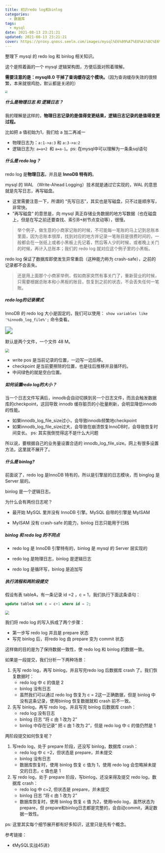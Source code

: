 ```yaml
---
title: 初识redo log和binlog
categories:
  - 数据库
tags:
  - mysql
date: 2021-08-13 23:21:21
updated: 2021-08-13 23:21:21
cover: https://proxy.qnoss.seeln.com/images/mysql%E6%89%A7%E8%A1%8C%E6%B5%81%E7%A8%8B%E5%9B%BE.jpg
---
```


整理下 mysql 的 redo log 和 binlog 相关知识。

这个是照着画的一个 mysql 逻辑架构图，方便后面对照着理解。

<!--more-->

**需要注意的是：mysql8.0 干掉了查询缓存这个模块。**（因为查询缓存失效的很频繁，本来就很鸡肋，默认都是关闭的）

<img src="https://proxy.qnoss.seeln.com/images/mysql%E6%89%A7%E8%A1%8C%E6%B5%81%E7%A8%8B%E5%9B%BE.jpg" style="zoom: 50%;" />

##### 什么是物理日志 和 逻辑日志？

我的理解是这样的，**物理日志记录的是值得变更结果，逻辑日志记录的是值得变更过程。**

比如把 a 值初始为1，我们给 a 加二再减一

- 物理日志为：`a:1->a:3` 和 `a:3->a:2`
- 逻辑日志为:  `a=a+2 `和 `a=a-1`。ps: 在mysql中可以理解为一条条sql语句

##### 什么是 redo log？

redo log 是**物理日志**，并且是 **InnoDB 特有的**。

 mysql 的 WAL （Write-Ahead Logging）技术就是通过它实现的，WAL 的意思就是先写日志，再写磁盘。

- 这里需要注意一下，所谓的 “先写日志”，其实也是写磁盘，只不过是顺序写，非常快。
- ”再写磁盘“ 的意思是，向 mysql 真正存储业务数据的地方写数据（也在磁盘上，但是在写之前还要查找、索引B+树节点变动等），很慢。

> 举个例子，做生意的小商家记账的时候，不可能每一笔账的马上记到总账本里面，因为总账本很厚，找到对应的地方并记录一笔账目是很费时间的，一般都会在一张纸上或者小黑板上先记着，然后等人少的时候，或者晚上关门的时候，再计入总账本；我们的 redo log 就对应这个例子里的小黑板。

redo log 保证了数据库即使发生异常重启（这种能力称为 crash-safe），之前的记录都不会丢失。

> 还是用上面那个小商家举例，假如商家突然有事关门了，重新营业的时候，只需要根据总账本和小黑板的账目，恢复到之前的状态，不会丢失任何一笔账。

##### redo log的记录模式

InnoDB 的 redo log 大小是固定的，我们可以使用： `show variables like '%innodb_log_file%';`  命令查看。

<img src="https://proxy.qnoss.seeln.com/images/redolog%E9%BB%98%E8%AE%A4%E9%85%8D%E7%BD%AE.PNG" style="zoom:150%;" />

默认是两个文件，一个文件 48 M。

<img src="https://proxy.qnoss.seeln.com/images/redolog%E8%AF%BB%E5%86%99%E6%96%B9%E5%BC%8F.jpg" style="zoom: 80%;" />

- write pos 是当前记录的位置，一边写一边后移。
- checkpoint 是当前要擦除的位置，也是往后推移并且循环的。
- 中间绿色的就是空白位置。

##### 如何设置redo log的大小？

当一个日志文件写满后，innodb会自动切换到另一个日志文件，而且会触发数据库的checkpoint，这回导致 innodb 缓存脏页的小批量刷新，会明显降低innodb的性能。

- 如果innodb_log_file_size过小，会导致innodb频繁地checkpoint
- 如果innodb_log_file_size过大，会导致在崩溃恢复InnoDB时，会导致恢复时间变长。 ps: 其实我倒觉得这不是什么大问题

所以说，要根据自己的业务量设置合适的 innodb_log_file_size。网上有很多设置方法，这里就不展开了。

##### 什么是 binlog?

前面说了，redo log 是InnoDB 特有的，所以是引擎层的日志模块，而 binglog 是 Server 层的。

binlog 是一个逻辑日志。

为什么会有两份日志呢？

- 最开始 MySQL 里并没有 InnoDB 引擎。MySQL 自带的引擎是 MyISAM

- MyISAM 没有 crash-safe 的能力，binlog 日志只能用于归档

##### binlog 和 redo log 的不同点

- redo log 是 InnoDB 引擎特有的，binlog 是 mysql 的 Server 层实现的

- redo log 是物理日志，binlog 是逻辑日志
- redo log 是循环写，binlog 是追加写

##### 执行流程和两阶段提交

假设有表 tableA，有一条记录 id =2 ，c = 1，我们执行下面这条语句：

```sql
update tableA set c = c+1 where id = 2;
```

<img src="https://proxy.qnoss.seeln.com/images/%E4%B8%A4%E9%98%B6%E6%AE%B5%E6%8F%90%E4%BA%A4.png" style="zoom:80%;" />



我们将 redo log 的写入拆成了两个步骤：

- 第一步写 redo log 并且是 prepare 状态
- 写完 binlog 后，将redo log 由 prepare 变为 commit 状态

这样做的目的是为了保持数据一致性，使 redo log 和 binlog 的数据一致。

如果是一段提交，我们分析一下两种场景：

1. 先写 redo log，再写 binlog，并且写完redo log 后数据库 crash 了。我们恢复数据时：
   - redo log 中 c 的值是 2
   - binlog 没有日志
   - 虽然我们可以通过 redo log 恢复为 c = 2这一正确数据，但是 binlog 中没有这条记录，使用binlog 恢复数据就和 crash 前不一致。
2. 先写 binlog，再写 redo log，并且写完 binlog 后数据库 crash：
   - redo log 没有日志
   - binlog 日志 “将 c 由 1 改为 2”
   - binlog 中存在记录“ 把 c 由 1 改为 2”，但是 redo log 中 c 的值仍然是 1

两阶段提交如何恢复呢？

1. 写redo log，处于 prepare 阶段，还没写 binlog，数据库 crash：
   - redo log 中 c =2，但状态是 prepare，并未提交
   - binlog 没有日志
   - 数据库恢复时，使用 binlog 恢复 c 值为 1，使用 redo log 会忽略掉未提交的日志，c 值也是 1
2. 写 redo log，处于 prepare 阶段，写binlog，还没来得及提交 redo log，数据库 crash：
   - redo log 中 c=2, 但状态是 prepare，并未提交
   - binlog 日志 “将 c 由 1 改为 2”
   - 数据库恢复时，使用 binlog 恢复 c 值 为2，使用redo log，虽然状态为 prepare，但 prepare和binlog日志都是完整的，会自动commit，满足数据一致性。



ps: 这里其实每个细节展开都有好多知识，这里只是先有个概念。



参考链接：

- 《MySQL实战45讲》





